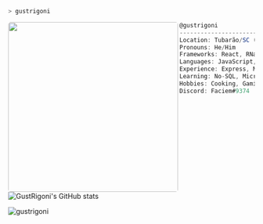 ```zsh
> gustrigoni
```
<img align="left" style="border-radius:5px;" src="https://media4.giphy.com/media/l3ZrVw8NkxIly/giphy.gif?cid=790b76119674f0cb40f33f9fe06796bbcd15202afe2b77f3&rid=giphy.gif&ct=g" width="347" /> 

```csharp
@gustrigoni
-------------------------
Location: Tubarão/SC (Brazil)
Pronouns: He/Him
Frameworks: React, RNative, Node.js
Languages: JavaScript, ActionScript, PHP
Experience: Express, MariaDB, Sequelize, SCSS (SASS), Rest API
Learning: No-SQL, Microservices, Cloud
Hobbies: Cooking, Gaming
Discord: Faciem#9374
```

![GustRigoni's GitHub stats](https://github-readme-stats.vercel.app/api?username=gustrigoni&show_icons=true&theme=radical&hide=stars,prs,issues&hide_title=true&hide_rank=true&include_all_commits=true&count_private=true&bg_color=161b22&text_color=d2a8ff&hide_border=true)

<p align="left"> <img src="https://komarev.com/ghpvc/?username=gustrigoni&label=Profile%20views&color=0e75b6&style=flat" alt="gustrigoni" /> </p>

